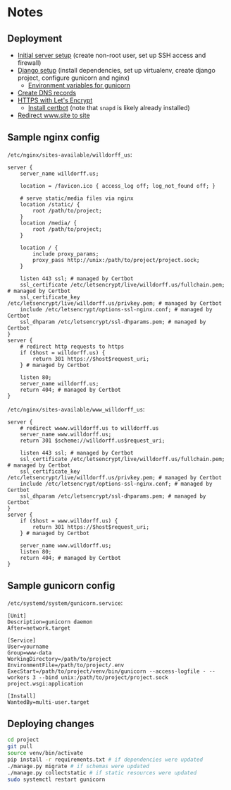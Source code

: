 # Notes

## Deployment

* [Initial server setup](https://www.digitalocean.com/community/tutorials/how-to-set-up-django-with-postgres-nginx-and-gunicorn-on-ubuntu-16-04) (create non-root user, set up SSH access and firewall)
* [Django setup](https://www.digitalocean.com/community/tutorials/how-to-set-up-django-with-postgres-nginx-and-gunicorn-on-ubuntu-16-04) (install dependencies, set up virtualenv, create django project, configure gunicorn and nginx)
  * [Environment variables for gunicorn](https://stackoverflow.com/questions/25076295/gunicorn-environment-variable-setting)
* [Create DNS records](https://www.namecheap.com/support/knowledgebase/article.aspx/319/2237/how-can-i-set-up-an-a-address-record-for-my-domain/)
* [HTTPS with Let's Encrypt](https://www.digitalocean.com/community/tutorials/how-to-set-up-let-s-encrypt-with-nginx-server-blocks-on-ubuntu-16-04)
  * [Install certbot](https://certbot.eff.org/instructions) (note that `snapd` is likely already installed)
* [Redirect www.site to site](https://www.digitalocean.com/community/tutorials/how-to-redirect-www-to-non-www-with-nginx-on-centos-7)

## Sample nginx config

`/etc/nginx/sites-available/willdorff_us`:
```
server {
    server_name willdorff.us;

    location = /favicon.ico { access_log off; log_not_found off; }

    # serve static/media files via nginx
    location /static/ {
        root /path/to/project;
    }
    location /media/ {
        root /path/to/project;
    }

    location / {
        include proxy_params;
        proxy_pass http://unix:/path/to/project/project.sock;
    }

    listen 443 ssl; # managed by Certbot
    ssl_certificate /etc/letsencrypt/live/willdorff.us/fullchain.pem; # managed by Certbot
    ssl_certificate_key /etc/letsencrypt/live/willdorff.us/privkey.pem; # managed by Certbot
    include /etc/letsencrypt/options-ssl-nginx.conf; # managed by Certbot
    ssl_dhparam /etc/letsencrypt/ssl-dhparams.pem; # managed by Certbot
}
server {
    # redirect http requests to https
    if ($host = willdorff.us) {
        return 301 https://$host$request_uri;
    } # managed by Certbot

    listen 80;
    server_name willdorff.us;
    return 404; # managed by Certbot
}
```

`/etc/nginx/sites-available/www_willdorff_us`:
```
server {
    # redirect wwww.willdorff.us to willdorff.us
    server_name www.willdorff.us;
    return 301 $scheme://willdorff.us$request_uri;

    listen 443 ssl; # managed by Certbot
    ssl_certificate /etc/letsencrypt/live/willdorff.us/fullchain.pem; # managed by Certbot
    ssl_certificate_key /etc/letsencrypt/live/willdorff.us/privkey.pem; # managed by Certbot
    include /etc/letsencrypt/options-ssl-nginx.conf; # managed by Certbot
    ssl_dhparam /etc/letsencrypt/ssl-dhparams.pem; # managed by Certbot
}
server {
    if ($host = www.willdorff.us) {
        return 301 https://$host$request_uri;
    } # managed by Certbot

    server_name www.willdorff.us;
    listen 80;
    return 404; # managed by Certbot
}
```

## Sample gunicorn config

`/etc/systemd/system/gunicorn.service`:
```
[Unit]
Description=gunicorn daemon
After=network.target

[Service]
User=yourname
Group=www-data
WorkingDirectory=/path/to/project
EnvironmentFile=/path/to/project/.env
ExecStart=/path/to/project/venv/bin/gunicorn --access-logfile - --workers 3 --bind unix:/path/to/project/project.sock project.wsgi:application

[Install]
WantedBy=multi-user.target
```

## Deploying changes

```sh
cd project
git pull
source venv/bin/activate
pip install -r requirements.txt # if dependencies were updated
./manage.py migrate # if schemas were updated
./manage.py collectstatic # if static resources were updated
sudo systemctl restart gunicorn
```
